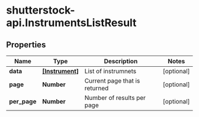 # shutterstock-api.InstrumentsListResult

## Properties
Name | Type | Description | Notes
------------ | ------------- | ------------- | -------------
**data** | [**[Instrument]**](Instrument.md) | List of instrumnets | [optional] 
**page** | **Number** | Current page that is returned | [optional] 
**per_page** | **Number** | Number of results per page | [optional] 


